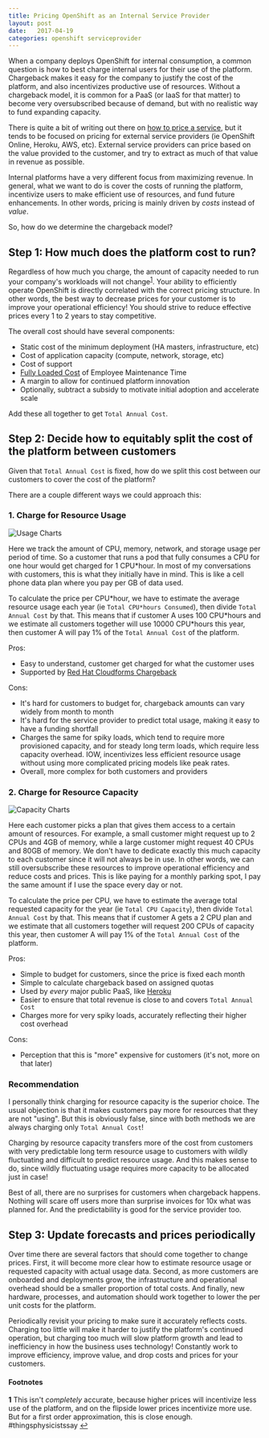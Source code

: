 ```yaml
---
title: Pricing OpenShift as an Internal Service Provider
layout: post
date:   2017-04-19
categories: openshift serviceprovider
---
```

When a company deploys OpenShift for internal consumption, a common question is
how to best charge internal users for their use of the platform. Chargeback 
makes it easy for the company to justify the cost of the platform, and also 
incentivizes productive use of resources. Without a chargeback model, it is 
common for a PaaS (or IaaS for that matter) to become very oversubscribed
because of demand, but with no realistic way to fund expanding capacity.

There is quite a bit of writing out there on [how to price a service](http://sixteenventures.com/saas-pricing-strategy), but it 
tends to be focused on pricing for external service providers (ie OpenShift 
Online, Heroku, AWS, etc). External service providers can price based on the 
value provided to the customer, and try to extract as much of that value in 
revenue as possible. 

Internal platforms have a very different focus from maximizing revenue. In 
general, what we want to do is cover the costs of running the platform, 
incentivize users to make efficient use of resources, and fund future 
enhancements. In other words, pricing is mainly driven by *costs* instead of 
*value*.

So, how do we determine the chargeback model?

Step 1: How much does the platform cost to run?
-----------------------------------------------

Regardless of how much you charge, the amount of capacity needed to run your
company's workloads will not change<sup id="a1">[1](#f1)</sup>. Your ability to
efficiently operate OpenShift is directly correlated with the correct pricing
structure. In other words, the best way to decrease prices for your customer is 
to improve your operational efficiency! You should strive to reduce effective
prices every 1 to 2 years to stay competitive.

The overall cost should have several components:

* Static cost of the minimum deployment (HA masters, infrastructure, etc)
* Cost of application capacity (compute, network, storage, etc)
* Cost of support
* [Fully Loaded Cost](https://www.nngroup.com/articles/loaded-cost-of-employee-time/) of Employee Maintenance Time
* A margin to allow for continued platform innovation
* Optionally, subtract a subsidy to motivate initial adoption and accelerate scale

Add these all together to get `Total Annual Cost`.

Step 2: Decide how to equitably split the cost of the platform between customers
--------------------------------------------------------------------------------

Given that `Total Annual Cost` is fixed, how do we split this cost between our
customers to cover the cost of the platform?

There are a couple different ways we could approach this:

### 1. Charge for Resource Usage

![Usage Charts]({{site.baseurl}}/images/usage_charts.png)

Here we track the amount of CPU, memory, network, and storage usage per period 
of time. So a customer that runs a pod that fully consumes a CPU for one hour 
would get charged for 1 CPU\*hour. In most of my conversations with customers,
this is what they initially have in mind. This is like a cell phone data plan 
where you pay per GB of data used.

To calculate the price per CPU\*hour, we have to estimate the average resource usage
each year (ie `Total CPU*hours Consumed`), then divide `Total Annual Cost` by that.
This means that if customer A uses 100 CPU\*hours and we estimate all customers together will use 
10000 CPU\*hours this year, then customer A will pay 1% of the `Total Annual Cost` of the 
platform.

Pros:

* Easy to understand, customer get charged for what the customer uses
* Supported by [Red Hat Cloudforms Chargeback](https://access.redhat.com/documentation/en/red-hat-cloudforms/4.0/monitoring-alerts-and-reporting/chapter-5-chargeback)

Cons:

* It's hard for customers to budget for, chargeback amounts can vary widely 
  from month to month
* It's hard for the service provider to predict total usage, making it easy to have a 
  funding shortfall
* Charges the same for spiky loads, which tend to require more provisioned capacity,
  and for steady long term loads, which require less capacity overhead. IOW, 
  incentivizes less efficient resource usage without using more complicated 
  pricing models like peak rates.
* Overall, more complex for both customers and providers

### 2. Charge for Resource Capacity

![Capacity Charts]({{site.baseurl}}/images/capacity_charts.png)

Here each customer picks a plan that gives them access to a certain amount of 
resources. For example, a small customer might request up to 2 CPUs and 4GB of
memory, while a large customer might request 40 CPUs and 80GB of memory. We 
don't have to dedicate exactly this much capacity to each customer since it 
will not always be in use. In other words, we can still oversubscribe these 
resources to improve operational efficiency and reduce costs and prices. This
is like paying for a monthly parking spot, I pay the same amount if I use the 
space every day or not.

To calculate the price per CPU, we have to estimate the average total requested 
capacity for the year (ie `Total CPU Capacity`), then divide `Total Annual Cost` by that.
This means that if customer A gets a 2 CPU plan and we estimate that all customers together will request 200 CPUs of capacity this year, then customer A will pay 1% of the `Total Annual Cost` of the platform.

Pros:

* Simple to budget for customers, since the price is fixed each month
* Simple to calculate chargeback based on assigned quotas
* Used by *every* major public PaaS, like [Heroku](https://www.heroku.com/)
* Easier to ensure that total revenue is close to and covers `Total Annual Cost`
* Charges more for very spiky loads, accurately reflecting their higher cost
  overhead
  
Cons:

* Perception that this is "more" expensive for customers (it's not, more on 
  that later)
  
### Recommendation

I personally think charging for resource capacity is the superior choice. The 
usual objection is that it makes customers pay more for resources that they 
are not "using". But this is obviously false, since 
with both methods we are always charging only `Total Annual Cost`!

Charging by resource capacity transfers more of the cost from customers with
very predictable long term resource usage to customers with wildly fluctuating
and difficult to predict resource usage. And this makes sense to do, since 
wildly fluctuating usage requires more capacity to be allocated just in case!

Best of all, there are no surprises for customers when chargeback happens. 
Nothing will scare off users more than surprise invoices for 10x what was 
planned for. And the predictability is good for the service provider too.

## Step 3: Update forecasts and prices periodically

Over time there are several factors that should come together to change prices. First, it will become more clear how to estimate resource usage or requested capacity with actual usage data. Second, as more customers are onboarded and deployments grow, the infrastructure and operational overhead should be a smaller proportion of total costs. And finally, new hardware, processes, and automation should work together to lower the per unit costs for the platform.

Periodically revisit your pricing to make sure it accurately reflects costs. Charging too little will make it harder to justify the platform's continued operation, but charging too much will slow platform growth and lead to inefficiency in how the business uses technology! Constantly work to improve efficiency, improve value, and drop costs and prices for your customers.

#### Footnotes

<b id="f1">1</b> This isn't *completely* accurate, because higher prices will 
incentivize less use of the platform, and on the flipside lower prices incentivize more 
use. But for a first order approximation, this is close enough. #thingsphysicistssay [↩](#a1)
